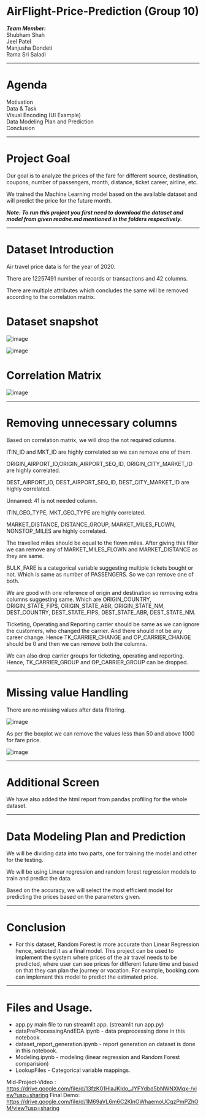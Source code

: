 # AirFlight-Price-Prediction (Group 10)
***Team Member:<br>***
Shubham Shah<br>
Jeel Patel<br>
Manjusha Dondeti<br>
Rama Sri Saladi<br>

-------------------------------------------------------------------------------------------------------------------------------------------------------------------------------

# Agenda
Motivation<br>
Data & Task <br>
Visual Encoding (UI Example) <br>
Data Modeling Plan and Prediction <br>
Conclusion<br>

-------------------------------------------------------------------------------------------------------------------------------------------------------------------------------

# Project Goal
Our goal is to analyze the prices of the fare for different source, destination, coupons, number of passengers, month, distance, ticket career, airline, etc.

We trained the Machine Learning model based on the available dataset and will predict the price for the future month. 

***Note: To run this project you first need to download the dataset and model from given readne.md mentioned in the folders respectively.***

-------------------------------------------------------------------------------------------------------------------------------------------------------------------------------

# Dataset Introduction
Air travel price data is for the year of 2020. 

There are 12257491 number of records or transactions and 42 columns.

There are multiple attributes which concludes the same will be removed according to the correlation matrix.


# Dataset snapshot

![image](https://user-images.githubusercontent.com/74948720/165872909-acae7ef9-4b71-48ef-a911-c0a778bd1cac.png)

![image](https://user-images.githubusercontent.com/74948720/165872918-cdd02af4-5758-4f0b-b1a6-c39605168c1f.png)

# Correlation Matrix

![image](https://user-images.githubusercontent.com/74948720/165872986-88099da1-2094-4ddc-bd6a-90bba20a976c.png)

-------------------------------------------------------------------------------------------------------------------------------------------------------------------------------

# Removing unnecessary columns

Based on correlation matrix, we will drop the not required columns.

ITIN_ID and MKT_ID are highly correlated so we can remove one of them.

ORIGIN_AIRPORT_ID,ORIGIN_AIRPORT_SEQ_ID, ORIGIN_CITY_MARKET_ID are highly correlated. 

DEST_AIRPORT_ID, DEST_AIRPORT_SEQ_ID, DEST_CITY_MARKET_ID are highly correlated.

Unnamed: 41 is not needed column.

ITIN_GEO_TYPE, MKT_GEO_TYPE are highly correlated.

MARKET_DISTANCE, DISTANCE_GROUP, MARKET_MILES_FLOWN, NONSTOP_MILES are highly correlated.

The travelled miles should be equal to the flown miles. After giving this filter we can remove any of MARKET_MILES_FLOWN and MARKET_DISTANCE as they are same. 

BULK_FARE is a categorical variable suggesting multiple tickets bought or not. Which is same as number of PASSENGERS. So we can remove one of both. 

We are good with one reference of origin and destination so removing extra columns suggesting same. Which are ORIGIN_COUNTRY, ORIGIN_STATE_FIPS, ORIGIN_STATE_ABR, ORIGIN_STATE_NM, DEST_COUNTRY, DEST_STATE_FIPS, DEST_STATE_ABR, DEST_STATE_NM.

Ticketing, Operating and Reporting carrier should be same as we can ignore the customers, who changed the carrier. And there should not be any career change. Hence TK_CARRIER_CHANGE and OP_CARRIER_CHANGE should be 0 and then we can remove both the columns. 

We can also drop carrier groups for ticketing, operating and reporting. Hence, TK_CARRIER_GROUP and OP_CARRIER_GROUP can be dropped. 

-------------------------------------------------------------------------------------------------------------------------------------------------------------------------------

# Missing value Handling 

There are no missing values after data filtering. 

![image](https://user-images.githubusercontent.com/74948720/165873345-ede55a75-a731-420b-8f71-b5412983f1a9.png)

As per the boxplot we can remove the values less than 50 and above 1000 for fare price. 

![image](https://user-images.githubusercontent.com/74948720/165873381-86592818-7263-4069-b9e3-9c0e31532757.png)

-------------------------------------------------------------------------------------------------------------------------------------------------------------------------------

# Additional Screen 

We have also added the html report from pandas profiling for the whole dataset.

-------------------------------------------------------------------------------------------------------------------------------------------------------------------------------

# Data Modeling Plan and Prediction

We will be dividing data into two parts, one for training the model and other for the testing. 

We will be using Linear regression and random forest regression models to train and predict the data.

Based on the accuracy, we will select the most efficient model for predicting the prices based on the parameters given.

-------------------------------------------------------------------------------------------------------------------------------------------------------------------------------

# Conclusion

- For this dataset, Random Forest is more accurate than Linear Regression hence, selected it as a final model.
This project can be used to implement the system where prices of the air travel needs to be predicted, where user can see prices for different future time and based on that they can plan the journey or vacation. For example, booking.com can implement this model to predict the estimated price.

-------------------------------------------------------------------------------------------------------------------------------------------------------------------------------

# Files and Usage.
- app.py main file to run streamlit app. (streamlit run app.py)
- dataPreProcessingAndEDA.ipynb - data preprocessing done in this notebook.
- dataset_report_generation.ipynb - report generation on dataset is done in this notebook.
- Modeling.ipynb - modeling (linear regression and Random Forest comparision)
- LookupFiles - Categorical variable mappings.

Mid-Project-Video : https://drive.google.com/file/d/13fzK01HlaJKIdo_JYFYdbd5bNWNXMqx-/view?usp=sharing
Final Demo: https://drive.google.com/file/d/1M69aVL6m6C2KlnOWhaemoUCqzPmPZhOM/view?usp=sharing
